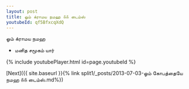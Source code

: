 ```yaml
---
layout: post
title: ஓம் க்ராமய நமஹ ௧௧ டைம்ஸ்
youtubeId: qf5BfxcqXdQ
---
```

 
 
 ஓம் க்ராமய நமஹ  
 
 -  மனித சமூகம் யார் 
 
  
 
  
 
 
 
 
 
 


{% include youtubePlayer.html id=page.youtubeId %}
 
[Next]({{ site.baseurl }}{% link  split1/_posts/2013-07-03-ஓம் கோபத்தையே நமஹ ௧௧ டைம்ஸ்.md%})
 
